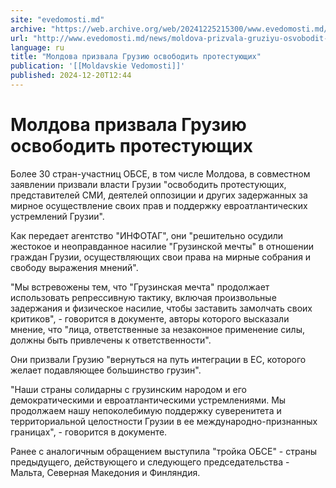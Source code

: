 ```yaml
---
site: "evedomosti.md"
archive: "https://web.archive.org/web/20241225215300/www.evedomosti.md/news/moldova-prizvala-gruziyu-osvobodit-protestuyushih"
url: "http://www.evedomosti.md/news/moldova-prizvala-gruziyu-osvobodit-protestuyushih"
language: ru
title: "Молдова призвала Грузию освободить протестующих"
publication: '[[Moldavskie Vedomosti]]'
published: 2024-12-20T12:44
---
```


# Молдова призвала Грузию освободить протестующих

Более 30 стран-участниц ОБСЕ, в том числе Молдова, в совместном заявлении призвали власти Грузии "освободить протестующих, представителей СМИ, деятелей оппозиции и других задержанных за мирное осуществление своих прав и поддержку евроатлантических устремлений Грузии".

Как передает агентство "ИНФОТАГ", они "решительно осудили жестокое и неоправданное насилие "Грузинской мечты" в отношении граждан Грузии, осуществляющих свои права на мирные собрания и свободу выражения мнений".

"Мы встревожены тем, что "Грузинская мечта" продолжает использовать репрессивную тактику, включая произвольные задержания и физическое насилие, чтобы заставить замолчать своих критиков", - говорится в документе, авторы которого высказали мнение, что "лица, ответственные за незаконное применение силы, должны быть привлечены к ответственности".

Они призвали Грузию "вернуться на путь интеграции в ЕС, которого желает подавляющее большинство грузин".

"Наши страны солидарны с грузинским народом и его демократическими и евроатлантическими устремлениями. Мы продолжаем нашу непоколебимую поддержку суверенитета и территориальной целостности Грузии в ее международно-признанных границах", - говорится в документе.

Ранее с аналогичным обращением выступила "тройка ОБСЕ" - страны предыдущего, действующего и следующего председательства - Мальта, Северная Македония и Финляндия.